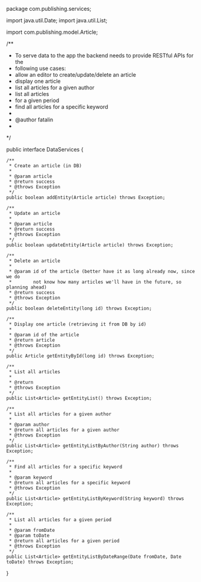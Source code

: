 package com.publishing.services;

import java.util.Date;
import java.util.List;

import com.publishing.model.Article;

/**
 * To serve data to the app the backend needs to provide RESTful APIs for the
 * following use cases: 
 * allow an editor to create/update/delete an article
 * display one article 
 * list all articles for a given author 
 * list all articles
 * for a given period 
 * find all articles for a specific keyword
 * 
 * @author fatalin
 * 
 */

public interface DataServices {
	
	/**
	 * Create an article (in DB)
	 * 
	 * @param article
	 * @return success
	 * @throws Exception
	 */
	public boolean addEntity(Article article) throws Exception;
	
	/**
	 * Update an article
	 * 
	 * @param article
	 * @return success
	 * @throws Exception
	 */
	public boolean updateEntity(Article article) throws Exception;
	
	/**
	 * Delete an article
	 * 
	 * @param id of the article (better have it as long already now, since we do
	 *        not know how many articles we'll have in the future, so planning ahead)
	 * @return success
	 * @throws Exception
	 */
	public boolean deleteEntity(long id) throws Exception;
	
	/**
	 * Display one article (retrieving it from DB by id)
	 * 
	 * @param id of the article
	 * @return article
	 * @throws Exception
	 */
	public Article getEntityById(long id) throws Exception;
	
	/**
	 * List all articles
	 * 
	 * @return
	 * @throws Exception
	 */
	public List<Article> getEntityList() throws Exception;
	
	/**
	 * List all articles for a given author
	 * 
	 * @param author
	 * @return all articles for a given author
	 * @throws Exception
	 */
	public List<Article> getEntityListByAuthor(String author) throws Exception;

	/**
	 * Find all articles for a specific keyword
	 * 
	 * @param keyword
	 * @return all articles for a specific keyword
	 * @throws Exception
	 */
	public List<Article> getEntityListByKeyword(String keyword) throws Exception;
	
	/**
	 * List all articles for a given period
	 * 
	 * @param fromDate
	 * @param toDate
	 * @return all articles for a given period
	 * @throws Exception
	 */
	public List<Article> getEntityListByDateRange(Date fromDate, Date toDate) throws Exception;
	
}
